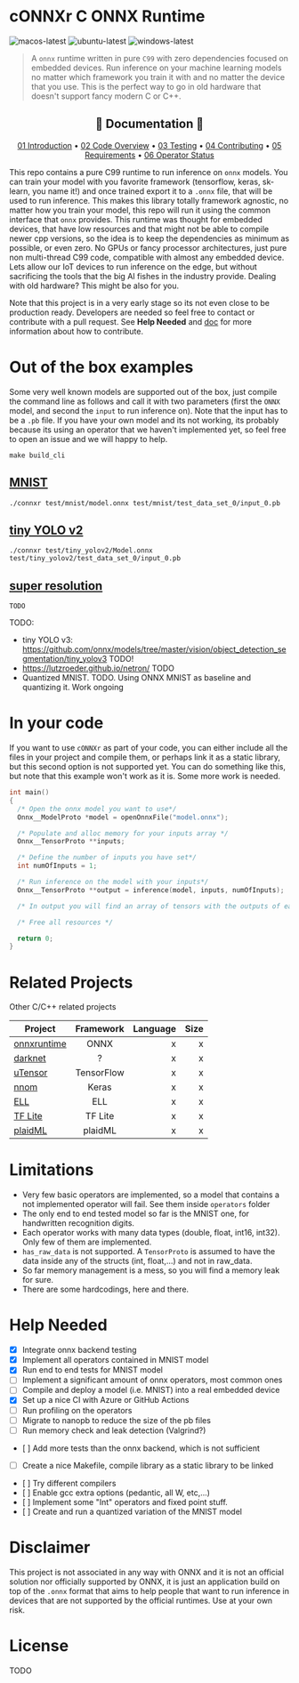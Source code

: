 # cONNXr C ONNX Runtime
![macos-latest](https://github.com/alrevuelta/cONNXr/workflows/macos-latest/badge.svg) ![ubuntu-latest](https://github.com/alrevuelta/cONNXr/workflows/ubuntu-latest/badge.svg) ![windows-latest](https://github.com/alrevuelta/cONNXr/workflows/windows-latest/badge.svg)


> A `onnx` runtime written in pure `C99` with zero dependencies focused on embedded devices. Run inference on your machine learning models no matter which framework you train it with and no matter the device that you use. This is the perfect way to go in old hardware that doesn't support fancy modern C or C++.

<h2 align="center">📗 Documentation 📗</h2>

<p align="center">
  <a href="doc/01_Introduction.md">01 Introduction</a> •
  <a href="doc/02_CodeOverview.md">02 Code Overview</a> •
  <a href="doc/03_Testing.md">03 Testing</a> •
  <a href="doc/04_Contributing.md">04 Contributing</a> •
  <a href="doc/05_Requirements.md">05 Requirements</a> •
  <a href="doc/06_OperatorStatus.md">06 Operator Status</a>
</p>

This repo contains a pure C99 runtime to run inference on `onnx` models. You can train your model with you favorite framework (tensorflow, keras, sk-learn, you name it!) and once trained export it to a `.onnx` file, that will be used to run inference. This makes this library totally framework agnostic, no matter how you train your model, this repo will run it using the common interface that `onnx` provides. This runtime was thought for embedded devices, that have low resources and that might not be able to compile newer cpp versions, so the idea is to keep the dependencies as minimum as possible, or even zero. No GPUs or fancy processor architectures, just pure non multi-thread C99 code, compatible with almost any embedded device. Lets allow our IoT devices to run inference on the edge, but without sacrificing the tools that the big AI fishes in the industry provide. Dealing with old hardware? This might be also for you.

Note that this project is in a very early stage so its not even close to be production ready. Developers are needed so feel free to contact or contribute with a pull request. See **Help Needed** and [doc](doc) for more information about how to contribute.

# Out of the box examples

Some very well known models are supported out of the box, just compile the command line as follows and call it with two parameters (first the `ONNX` model, and second the `input` to run inference on). Note that the input has to be a `.pb` file. If you have your own model and its not working, its probably because its using an operator that we haven't implemented yet, so feel free to open an issue and we will happy to help.
```
make build_cli
```

## [MNIST](https://github.com/onnx/models/tree/master/vision/classification/mnist)
```
./connxr test/mnist/model.onnx test/mnist/test_data_set_0/input_0.pb
```

## [tiny YOLO v2](https://github.com/onnx/models/tree/master/vision/object_detection_segmentation/tiny_yolov2)
```
./connxr test/tiny_yolov2/Model.onnx test/tiny_yolov2/test_data_set_0/input_0.pb
```

## [super resolution](https://github.com/onnx/models/tree/master/vision/super_resolution/sub_pixel_cnn_2016)
```
TODO
```

TODO:
* tiny YOLO v3: https://github.com/onnx/models/tree/master/vision/object_detection_segmentation/tiny_yolov3 TODO!
* https://lutzroeder.github.io/netron/ TODO
* Quantized MNIST. TODO. Using ONNX MNIST as baseline and quantizing it. Work ongoing

# In your code

If you want to use `cONNXr` as part of your code, you can either include all the files in your project and compile them, or perhaps link it as a static library, but this second option is not supported yet. You can do something like this, but note that this example won't work as it is. Some more work is needed.

```c
int main()
{
  /* Open the onnx model you want to use*/
  Onnx__ModelProto *model = openOnnxFile("model.onnx");

  /* Populate and alloc memory for your inputs array */
  Onnx__TensorProto **inputs;

  /* Define the number of inputs you have set*/
  int numOfInputs = 1;

  /* Run inference on the model with your inputs*/
  Onnx__TensorProto **output = inference(model, inputs, numOfInputs);

  /* In output you will find an array of tensors with the outputs of each node */

  /* Free all resources */

  return 0;
}
```

# Related Projects
Other C/C++ related projects

| Project       | Framework     | Language  | Size |
| ------------- |:-------------:| -----:| ----:|
| [onnxruntime](https://github.com/microsoft/onnxruntime)   | ONNX       | x | x |
| [darknet](https://github.com/pjreddie/darknet)            | ?          | x | x |
| [uTensor](https://github.com/uTensor/uTensor)             | TensorFlow | x | x |
| [nnom](https://github.com/majianjia/nnom)                 | Keras      | x | x |
| [ELL](https://github.com/Microsoft/ELL)                   | ELL        | x | x |
| [TF Lite](xx)                                             | TF Lite    | x | x |
| [plaidML](https://github.com/plaidml/plaidml)             | plaidML    | x | x |

# Limitations

* Very few basic operators are implemented, so a model that contains a not implemented operator will fail. See them inside `operators` folder
* The only end to end tested model so far is the MNIST one, for handwritten recognition digits.
* Each operator works with many data types (double, float, int16, int32). Only few of them are implemented.
* `has_raw_data` is not supported. A `TensorProto` is assumed to have the data inside any of the structs (int, float,...) and not in raw_data.
* So far memory management is a mess, so you will find a memory leak for sure.
* There are some hardcodings, here and there.

# Help Needed

- [x] Integrate onnx backend testing
- [x] Implement all operators contained in MNIST model
- [x] Run end to end tests for MNIST model
- [ ] Implement a significant amount of onnx operators, most common ones
- [ ] Compile and deploy a model (i.e. MNIST) into a real embedded device
- [x] Set up a nice CI with Azure or GitHub Actions
- [ ] Run profiling on the operators
- [ ] Migrate to nanopb to reduce the size of the pb files
- [ ] Run memory check and leak detection (Valgrind?)
- [ ] Add more tests than the onnx backend, which is not sufficient
- [ ] Create a nice Makefile, compile library as a static library to be linked
- [ ] Try different compilers
- [ ] Enable gcc extra options (pedantic, all W, etc,...)
- [ ] Implement some "Int" operators and fixed point stuff.
- [ ] Create and run a quantized variation of the MNIST model

# Disclaimer
This project is not associated in any way with ONNX and it is not an official solution nor officially supported by ONNX, it is just an application build on top of the `.onnx` format that aims to help people that want to run inference in devices that are not supported by the official runtimes. Use at your own risk.

# License
TODO
